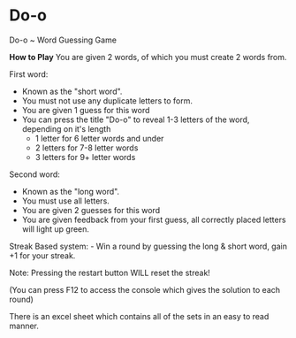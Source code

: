 # Do-o
Do-o ~ Word Guessing Game

**How to Play**
You are given 2 words, of which you must create 2 words from.

First word:
  - Known as the "short word".
  - You must not use any duplicate letters to form.
  - You are given 1 guess for this word
  - You can press the title "Do-o" to reveal 1-3 letters of the word, depending on it's length
      - 1 letter for 6 letter words and under
      - 2 letters for 7-8 letter words
      - 3 letters for 9+ letter words

Second word:
  - Known as the "long word".
  - You must use all letters.
  - You are given 2 guesses for this word
  - You are given feedback from your first guess, all correctly placed letters will light up green.

Streak Based system:
    - Win a round by guessing the long & short word, gain +1 for your streak.

Note: Pressing the restart button WILL reset the streak!


(You can press F12 to access the console which gives the solution to each round)

There is an excel sheet which contains all of the sets in an easy to read manner.
